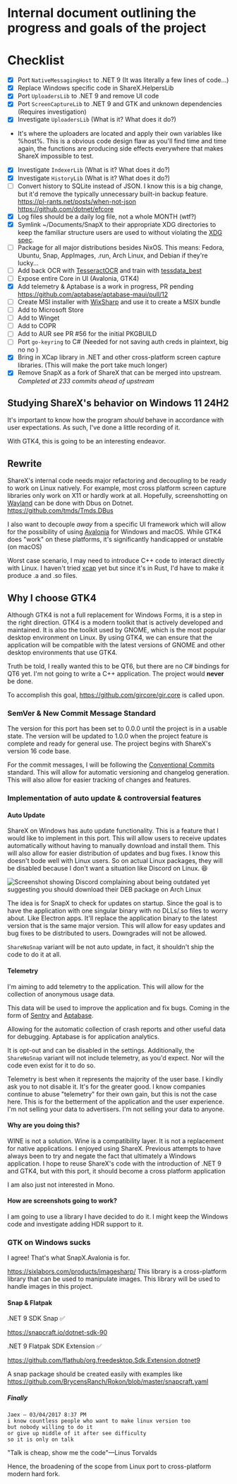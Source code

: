# Internal document outlining the progress and goals of the project

# Checklist

- [x] Port `NativeMessagingHost` to .NET 9 (It was literally a few lines of code...)
- [x] Replace Windows specific code in ShareX.HelpersLib
- [x] Port `UploadersLib` to .NET 9 and remove UI code
- [x] Port `ScreenCaptureLib` to .NET 9 and GTK and unknown dependencies (Requires investigation)
- [x] Investigate `UploadersLib` (What is it? What does it do?)
- It's where the uploaders are located and apply their own variables like %host%. This is a obvious code design flaw as you'll find time and time again, the functions are producing side effects everywhere that makes ShareX impossible to test.
- [x] Investigate `IndexerLib` (What is it? What does it do?)
- [x] Investigate `HistoryLib` (What is it? What does it do?)
- [ ] Convert history to SQLite instead of JSON. I know this is a big change, but it'd remove the typically unnecessary built-in backup feature. <https://pl-rants.net/posts/when-not-json> <https://github.com/dotnet/efcore>
- [x] Log files should be a daily log file, not a whole MONTH (wtf?)
- [x] Symlink ~/Documents/SnapX to their appropriate XDG directories to keep the familiar structure users are used to without violating the [XDG spec](https://specifications.freedesktop.org/basedir-spec/latest/).
- [ ] Package for all major distributions besides NixOS. This means: Fedora, Ubuntu, Snap, AppImages, .run, Arch Linux, and Debian if they're lucky...
- [ ] Add back OCR with [TesseractOCR](https://github.com/Sicos1977/TesseractOCR) and train with [tessdata_best](https://github.com/tesseract-ocr/tessdata_best)
- [ ] Expose entire Core in UI (Avalonia, GTK4)
- [x] Add telemetry & Aptabase is a work in progress, PR pending https://github.com/aptabase/aptabase-maui/pull/12
- [ ] Create MSI installer with [WixSharp](https://github.com/oleg-shilo/wixsharp) and use it to create a MSIX bundle
- [ ] Add to Microsoft Store
- [ ] Add to Winget
- [ ] Add to COPR
- [ ] Add to AUR see PR #56 for the initial PKGBUILD
- [ ] Port `go-keyring` to C# (Needed for not saving auth creds in plaintext, big no no )
- [x] Bring in XCap library in .NET and other cross-platform screen capture libraries. (This will make the port take much longer)
- [x] Remove SnapX as a fork of ShareX that can be merged into upstream. *Completed at 233 commits ahead of upstream*

## Studying ShareX's behavior on Windows 11 24H2

It's important to know how the program *should* behave in accordance with user expectations. As such, I've done a little recording of it.

With GTK4, this is going to be an interesting endeavor.

## Rewrite

ShareX's internal code needs major refactoring and decoupling to be ready to work on Linux natively. For example, most cross platform screen capture libraries only work on X11 or hardly work at all. Hopefully, screenshotting on [Wayland](https://wayland.freedesktop.org/) can be done with Dbus on Dotnet. <https://github.com/tmds/Tmds.DBus>

I also want to decouple *away* from a specific UI framework
which will allow for the possibility of using [Avalonia](https://github.com/AvaloniaUI/Avalonia) for Windows and macOS.
While GTK4 does "work" on these platforms, it's significantly handicapped or unstable (on macOS)

Worst case scenario, I may need to introduce C++ code to interact directly with Linux. I haven't tried [xcap](https://github.com/nashaofu/xcap) yet but since it's in Rust, I'd have to make it produce .a and .so files.

## Why I choose GTK4

Although GTK4 is not a full replacement for Windows Forms, it is a step in the right direction. GTK4 is a modern toolkit that is actively developed and maintained. It is also the toolkit used by GNOME, which is the most popular desktop environment on Linux. By using GTK4, we can ensure that the application will be compatible with the latest versions of GNOME and other desktop environments that use GTK4.

Truth be told, I really wanted this to be QT6, but there are no C# bindings for QT6 yet. I'm not going to write a C++ application. The project would **never** be done.

To accomplish this goal, <https://github.com/gircore/gir.core> is called upon.

### SemVer & New Commit Message Standard

The version for this port has been set to 0.0.0 until the project is in a usable state. The version will be updated to 1.0.0 when the project feature is complete and ready for general use. The project begins with ShareX's version 16 code base.

For the commit messages, I will be following the [Conventional Commits](https://www.conventionalcommits.org/en/v1.0.0/) standard. This will allow for automatic versioning and changelog generation. This will also allow for easier tracking of changes and features.

### Implementation of auto update & controversial features

#### Auto Update

ShareX on Windows has auto update functionality. This is a feature that I would like to implement in this port. This will allow users to receive updates automatically without having to manually download and install them. This will also allow for easier distribution of updates and bug fixes. I know this doesn't bode well with Linux users. So on actual Linux packages, they will be disabled because I don't want a situation like Discord on Linux. :laughing:

![Screenshot showing Discord complaining about being outdated yet suggesting you should download their DEB package on Arch Linux](\.github/discordarchexample.png)

The idea is for SnapX to check for updates on startup. Since the goal is to have the application with one singular binary with no DLLs/.so files to worry about. Like Electron apps. It'll replace the application binary to the latest version that is the same major version. This will allow for easy updates and bug fixes to be distributed to users. Downgrades will not be allowed.

`ShareNoSnap` variant will be not auto update, in fact, it shouldn't ship the code to do it at all.

#### Telemetry

I'm aiming to add telemetry to the application.
This will allow for the collection of anonymous usage data.

This data will be used to improve the application and fix bugs.
Coming in the form of [Sentry](https://sentry.io/) and [Aptabase](https://github.com/aptabase/aptabase).

Allowing for the automatic collection of crash reports and other useful data for debugging. Aptabase is for application analytics.

It is opt-out and can be disabled in the settings. Additionally, the `ShareNoSnap` variant will not include telemetry, as you'd expect. Nor will the code even exist for it to do so.

Telemetry is best when it represents the majority of the user base. I kindly ask you to not disable it. It's for the greater good. I know companies continue to abuse "telemetry" for their own gain, but this is not the case here. This is for the betterment of the application and the user experience. I'm not selling your data to advertisers. I'm not selling your data to anyone.

#### Why are you doing this?

WINE is not a solution. Wine is a compatibility layer. It is not a replacement for native applications. I enjoyed using ShareX. Previous attempts to have always been to try and negate the fact that ultimately a Windows application. I hope to reuse ShareX's code with the introduction of .NET 9 and GTK4, but with this port, it should become a cross platform application

I am also just not interested in Mono.

#### How are screenshots going to work?

I am going to use a library I have decided to do it. I might keep the Windows code and investigate adding HDR support to it.

### GTK on Windows sucks

I agree! That's what SnapX.Avalonia is for.

<https://sixlabors.com/products/imagesharp/> This library is a cross-platform library that can be used to manipulate images. This library will be used to handle images in this project.

#### Snap & Flatpak

.NET 9 SDK Snap ✅

<https://snapcraft.io/dotnet-sdk-90>

.NET 9 Flatpak SDK Extension ✅

<https://github.com/flathub/org.freedesktop.Sdk.Extension.dotnet9>

A snap package should be created easily with examples like <https://github.com/BrycensRanch/Rokon/blob/master/snapcraft.yaml>

##### Finally

````
Jaex — 03/04/2017 8:37 PM
i know countless people who want to make linux version too
but nobody willing to do it
or give up middle of it after see difficulty
so it is only on talk
````

"Talk is cheap, show me the code"—Linus Torvalds

Hence, the broadening of the scope from Linux port to cross-platform modern hard fork.
